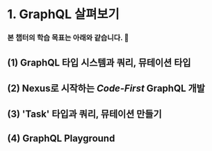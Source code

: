 # 1. GraphQL 살펴보기
### 본 챕터의 학습 목표는 아래와 같습니다. 👏

## (1) GraphQL 타입 시스템과 쿼리, 뮤테이션 타입

## (2) Nexus로 시작하는 *Code-First* GraphQL 개발

## (3) 'Task' 타입과 쿼리, 뮤테이션 만들기

## (4) GraphQL Playground
